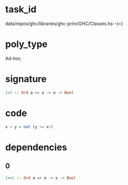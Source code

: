 
# task_id
data/repos/ghc/libraries/ghc-prim/GHC/Classes.hs--(<)

# poly_type
Ad-hoc

# signature
```haskell
(<) :: Ord a => a -> a -> Bool
```   

# code
```haskell
x < y = not (y <= x>)
```

# dependencies
## 0
```haskell
(<=) :: Ord a => a -> a -> Bool
```

